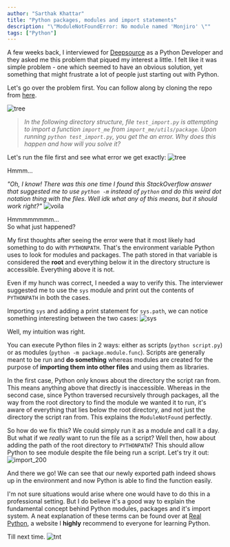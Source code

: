 ```yaml
---
author: "Sarthak Khattar"
title: "Python packages, modules and import statements"
description: "\"ModuleNotFoundError: No module named 'Monjiro' \""
tags: ["Python"]
---
```


A few weeks back, I interviewed for [Deepsource](https://deepsource.io/) as a Python Developer and they asked me this problem that piqued my interest a little. I felt like it was simple problem - one which seemed to have an obvious solution, yet something that might frustrate a lot of people just starting out with Python.

Let's go over the problem first. You can follow along by cloning the repo from [here](https://github.com/srijan-deepsource/import-me).

![tree](/static/2_python_imports/tree.png)

> _In the following directory structure, file `test_import.py` is attempting to import a function `import_me` from `import_me/utils/package`. Upon running `python test_import.py`, you get the an error. Why does this happen and how will you solve it?_

Let's run the file first and see what error we get exactly:
![tree](/static/2_python_imports/error.png)

Hmmm...

_"Oh, I know! There was this one time I found this StackOverflow answer that suggested me to use `python -m` instead of `python` and do this weird dot notation thing with the files. Well idk what any of this means, but it should work right?"_
![voila](/static/2_python_imports/voila.png)

Hmmmmmmmm...  
So what just happened?

My first thoughts after seeing the error were that it most likely had something to do with `PYTHONPATH`. That's the environment variable Python uses to look for modules and packages. The path stored in that variable is considered the **root** and everything below it in the directory structure is accessible. Everything above it is not.

Even if my hunch was correct, I needed a way to verify this. The interviewer suggested me to use the `sys` module and print out the contents of `PYTHONPATH` in both the cases.

Importing `sys` and adding a print statement for `sys.path`,  we can notice something interesting between the two cases:
![sys](/static/2_python_imports/sys.png)

Well, my intuition was right.  

You can execute Python files in 2 ways: either as scripts (`python script.py`) or as modules (`python -m package.module.func`).
Scripts are generally meant to be run and **do something** whereas modules are created for the purpose of **importing them into other files** and using them as libraries.  

In the first case, Python only knows about the directory the script ran from. This means anything above that directly is inaccessible. Whereas in the second case, since Python traversed recursively through packages, all the way from the root directory to find the module we wanted it to run, it's aware of everything that lies below the root directory, and not just the directory the script ran from. This explains the `ModuleNotFound` perfectly.

So how do we fix this? We could simply run it as a module and call it a day.  
But what if we _really_ want to run the file as a script? Well then, how about adding the path of the root directory to `PYTHONPATH`? This should allow Python to see module despite the file being run a script. Let's try it out:
![import_200](/static/2_python_imports/import_200.png)

And there we go! We can see that our newly exported path indeed shows up in the environment and now Python is able to find the function easily.

I'm not sure situations would arise where one would have to do this in a professional setting. But I do believe it's a good way to explain the fundamental concept behind Python modules, packages and it's import system. A neat explanation of these terms can be found over at [Real Python](https://realpython.com/lessons/scripts-modules-packages-and-libraries/), a website I **highly** recommend to everyone for learning Python.

Till next time.
![tnt](/static/2_python_imports/tillnexttime.gif)
